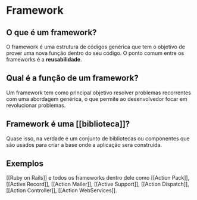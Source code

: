 # Framework

## O que é um framework?

O framework é uma estrutura de códigos genérica que tem o objetivo de prover uma nova função dentro do seu código. O ponto comum entre os frameworks é a **reusabilidade**.

## Qual é a função de um framework?

Um framework tem como principal objetivo resolver problemas recorrentes com uma abordagem genérica, o que permite ao desenvolvedor focar em revolucionar problemas.

## Framework é uma [[biblioteca]]?

Quase isso, na verdade é um conjunto de bibliotecas ou componentes que são usados para criar a base onde a aplicação sera construída.

## Exemplos

[[Ruby on Rails]] e todos os frameworks dentro dele como [[Action Pack]], [[Active Record]], [[Action Mailer]], [[Active Support]], [[Action Dispatch]], [[Action Controller]], [[Action WebServices]].
